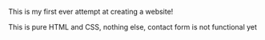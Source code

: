 This is my first ever attempt at creating a website!

This is pure HTML and CSS, nothing else, contact form is not functional yet
